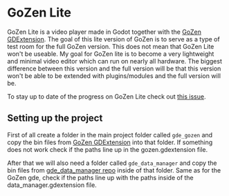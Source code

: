 # GoZen Lite

GoZen Lite is a video player made in Godot together with the [GoZen GDExtension](https://github.com/VoylinsGamedevJourney/GoZen_gdextension). The goal of this lite version of GoZen is to serve as a type of test room for the full GoZen version. This does not mean that GoZen Lite won't be useable. My goal for GoZen lite is to become a very lightweight and minimal video editor which can run on nearly all hardware. The biggest difference between this version and the full version will be that this version won't be able to be extended with plugins/modules and the full version will be.

To stay up to date of the progress on GoZen Lite check out [this issue](https://github.com/VoylinsGamedevJourney/GoZen_GDExtension/issues/1).

## Setting up the project

First of all create a folder in the main project folder called `gde_gozen` and copy the bin files from [GoZen GDExtension](https://github.com/VoylinsGamedevJourney/GoZen_gdextension) into that folder. If something does not work check if the paths line up in the gozen.gdextension file. 

After that we will also need a folder called `gde_data_manager` and copy the bin files from [gde_data_manager repo](https://github.com/VoylinsGamedevJourney/gde_data_manager) inside of that folder. Same as for the GoZen gde, check if the paths line up with the paths inside of the data_manager.gdextension file.

